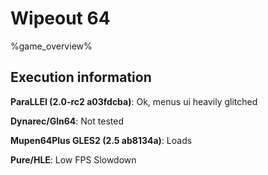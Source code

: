 # Wipeout 64 

%game_overview%

## Execution information

**ParaLLEl (2.0-rc2 a03fdcba)**: Ok, menus ui heavily glitched

**Dynarec/Gln64**: Not tested

**Mupen64Plus GLES2 (2.5 ab8134a)**: Loads

**Pure/HLE**: Low FPS Slowdown